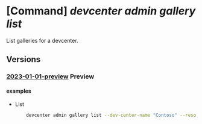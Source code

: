 # [Command] _devcenter admin gallery list_

List galleries for a devcenter.

## Versions

### [2023-01-01-preview](/Resources/mgmt-plane/L3N1YnNjcmlwdGlvbnMve30vcmVzb3VyY2Vncm91cHMve30vcHJvdmlkZXJzL21pY3Jvc29mdC5kZXZjZW50ZXIvZGV2Y2VudGVycy97fS9nYWxsZXJpZXM=/2023-01-01-preview.xml) **Preview**

<!-- mgmt-plane /subscriptions/{}/resourcegroups/{}/providers/microsoft.devcenter/devcenters/{}/galleries 2023-01-01-preview -->

#### examples

- List
    ```bash
        devcenter admin gallery list --dev-center-name "Contoso" --resource-group "rg1"
    ```
